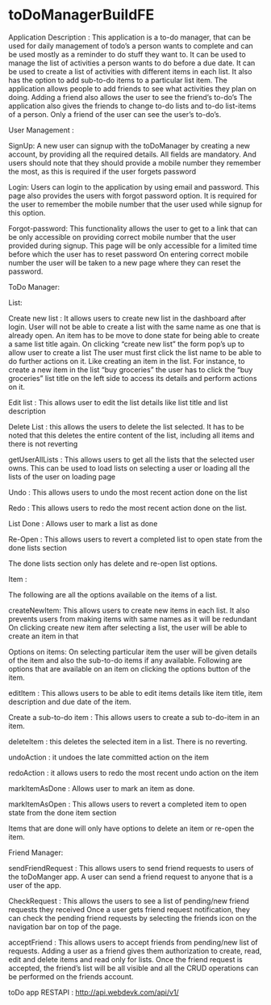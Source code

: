 # toDoManagerBuildFE
Application Description : 
This application is a to-do manager, that can be used for daily management of todo’s a person wants to complete and can be used mostly as a reminder to do stuff they want to. It can be used to manage the list of activities a person wants to do before a due date. 
It can be used to create a list of activities with different items in each list. It also has the option to add sub-to-do items to a particular list item. 
The application allows people to add friends to see what activities they plan on doing. Adding a friend also allows the user to see the friend’s to-do’s
The application also gives the friends to change to-do lists and to-do list-items of a person.
Only a friend of the user can see the user’s to-do’s.


User Management : 

SignUp:
A new user can signup with the toDoManager by creating a new account, by providing all the required details. 
All fields are mandatory. And users should note that they should provide a mobile number they remember the most, as this is required if the user forgets password

Login: 
Users can login to the application by using email and password.
This page also provides the users with forgot password option. It is required for the user to remember the mobile number that the user used while signup for this option.

Forgot-password: 
This functionality allows the user to get to a link that can be only accessible on providing correct mobile number that the user provided during signup. This page will be only accessible for a limited time before which the user has to reset password
On entering correct mobile number the user will be taken to a new page where they can reset the password.


ToDo Manager:

List:  

Create new list : It allows users to create new list in the dashboard after login. User will not be able to create a list with the same name as one that is already open. An item has to be move to done state for being able to create a same list title again.
On clicking “create new list” the form pop’s up to allow user to create a list
The user must first click the list name to be able to do further actions on it. Like creating an item in the list. For instance, to create a new item in the list “buy groceries” the user has to click the “buy groceries” list title on the left side to access its details and perform actions on it.

Edit list : This allows user to edit the list details like list title and list description

Delete List : this allows the users to delete the list selected. It has to be noted that this deletes the entire content of the list, including all items and there is not reverting

getUserAllLists : This allows users to get all the lists that the selected user owns. This can be used to load lists on selecting a user or loading all the lists of the user on loading page

Undo : This allows users to undo the most recent action done on the list

Redo : This allows users to redo the most recent action done on the list.

List Done : Allows user to mark a list as done

Re-Open : This allows users to revert a completed list to open state from the done lists section

The done lists section only has delete and re-open list options.

Item : 

The following are all the options available on the items of a list.

createNewItem:
This allows users to create new items in each list. It also prevents users from making items with same names as it will be redundant 
On clicking create new item after selecting a list, the user will be able to create an item in that 


Options on items:
On selecting particular item the user will be given details of the item and also the sub-to-do items if any available. Following are options that are available on an item on clicking the options button of the item.

editItem : This allows users to be able to edit items details like item title, item description and due date of the item.

Create a sub-to-do item : This allows users to create a sub to-do-item in an item.

deleteItem : this deletes the selected item in a list. There is no reverting.

undoAction : it undoes the late committed action on the item

redoAction : it allows users to redo the most recent undo action on the item

markItemAsDone : Allows user to mark an item as done.

markItemAsOpen : This allows users to revert a completed item to open state from the done item section

Items that are done will only have options to delete an item or re-open the item.


Friend Manager:

sendFriendRequest : This allows users to send friend requests to users of the toDoManger app. A user can send a friend request to anyone that is a user of the app. 

CheckRequest : This allows the users to see a list of pending/new friend requests they received
Once a user gets friend request notification, they can check the pending friend requests by selecting the friends icon on the navigation bar on top of the page.


acceptFriend : This allows users to accept friends from pending/new list of requests. Adding a user as a friend gives them authorization to create, read, edit and delete items and read only for lists. 
Once the friend request is accepted, the friend’s list will be all visible and all the CRUD operations can be performed on the friends account.


toDo app RESTAPI : http://api.webdevk.com/api/v1/

